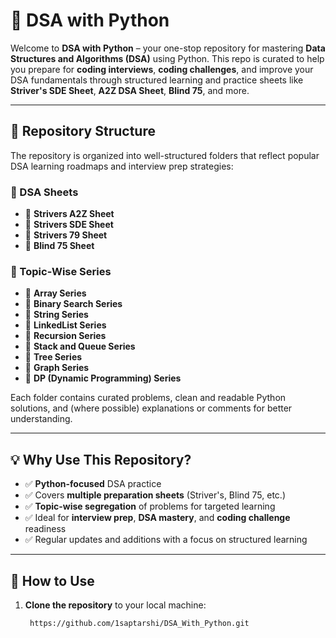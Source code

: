 # 🐍  DSA with Python

Welcome to **DSA with Python** – your one-stop repository for mastering **Data Structures and Algorithms (DSA)** using Python. This repo is curated to help you prepare for **coding interviews**, **coding challenges**, and improve your DSA fundamentals through structured learning and practice sheets like **Striver's SDE Sheet**, **A2Z DSA Sheet**, **Blind 75**, and more.

---

## 📁 Repository Structure

The repository is organized into well-structured folders that reflect popular DSA learning roadmaps and interview prep strategies:

### 📘 DSA Sheets
- 📂 **Strivers A2Z Sheet**  
- 📂 **Strivers SDE Sheet**  
- 📂 **Strivers 79 Sheet**  
- 📂 **Blind 75 Sheet**

### 🔢 Topic-Wise Series
- 📂 **Array Series**
- 📂 **Binary Search Series**
- 📂 **String Series**
- 📂 **LinkedList Series**
- 📂 **Recursion Series**
- 📂 **Stack and Queue Series**
- 📂 **Tree Series**
- 📂 **Graph Series**
- 📂 **DP (Dynamic Programming) Series**

Each folder contains curated problems, clean and readable Python solutions, and (where possible) explanations or comments for better understanding.

---

## 💡 Why Use This Repository?

- ✅ **Python-focused** DSA practice
- ✅ Covers **multiple preparation sheets** (Striver's, Blind 75, etc.)
- ✅ **Topic-wise segregation** of problems for targeted learning
- ✅ Ideal for **interview prep**, **DSA mastery**, and **coding challenge** readiness
- ✅ Regular updates and additions with a focus on structured learning

---

## 🚀 How to Use

1. **Clone the repository** to your local machine:
   ```bash
    https://github.com/1saptarshi/DSA_With_Python.git
